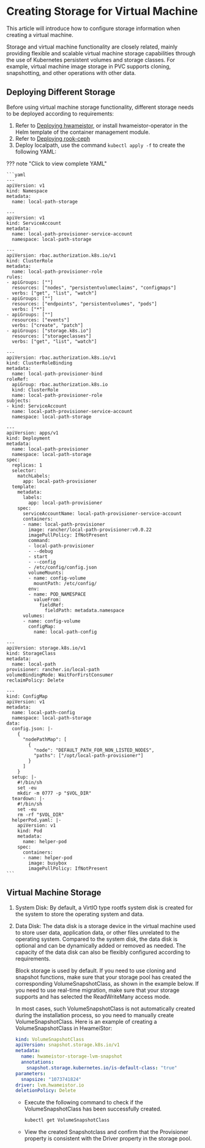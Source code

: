 # Creating Storage for Virtual Machine

This article will introduce how to configure storage information when creating a virtual machine.

Storage and virtual machine functionality are closely related, mainly providing flexible and scalable virtual machine storage capabilities through the use of Kubernetes persistent volumes and storage classes.
For example, virtual machine image storage in PVC supports cloning, snapshotting, and other operations with other data.

## Deploying Different Storage

Before using virtual machine storage functionality, different storage needs to be deployed according to requirements:

1. Refer to [Deploying hwameistor](https://hwameistor.io/cn/docs/category/installation),
   or install hwameistor-operator in the Helm template of the container management module.
2. Refer to [Deploying rook-ceph](https://rook.io/docs/rook/latest-release/Getting-Started/quickstart/)
3. Deploy localpath, use the command `kubectl apply -f` to create the following YAML:

??? note "Click to view complete YAML"

    ```yaml
    ---
    apiVersion: v1
    kind: Namespace
    metadata:
      name: local-path-storage

    ---
    apiVersion: v1
    kind: ServiceAccount
    metadata:
      name: local-path-provisioner-service-account
      namespace: local-path-storage

    ---
    apiVersion: rbac.authorization.k8s.io/v1
    kind: ClusterRole
    metadata:
      name: local-path-provisioner-role
    rules:
    - apiGroups: [""]
      resources: ["nodes", "persistentvolumeclaims", "configmaps"]
      verbs: ["get", "list", "watch"]
    - apiGroups: [""]
      resources: ["endpoints", "persistentvolumes", "pods"]
      verbs: ["*"]
    - apiGroups: [""]
      resources: ["events"]
      verbs: ["create", "patch"]
    - apiGroups: ["storage.k8s.io"]
      resources: ["storageclasses"]
      verbs: ["get", "list", "watch"]

    ---
    apiVersion: rbac.authorization.k8s.io/v1
    kind: ClusterRoleBinding
    metadata:
      name: local-path-provisioner-bind
    roleRef:
      apiGroup: rbac.authorization.k8s.io
      kind: ClusterRole
      name: local-path-provisioner-role
    subjects:
    - kind: ServiceAccount
      name: local-path-provisioner-service-account
      namespace: local-path-storage

    ---
    apiVersion: apps/v1
    kind: Deployment
    metadata:
      name: local-path-provisioner
      namespace: local-path-storage
    spec:
      replicas: 1
      selector:
        matchLabels:
          app: local-path-provisioner
      template:
        metadata:
          labels:
            app: local-path-provisioner
        spec:
          serviceAccountName: local-path-provisioner-service-account
          containers:
          - name: local-path-provisioner
            image: rancher/local-path-provisioner:v0.0.22
            imagePullPolicy: IfNotPresent
            command:
            - local-path-provisioner
            - --debug
            - start
            - --config
            - /etc/config/config.json
            volumeMounts:
            - name: config-volume
              mountPath: /etc/config/
            env:
            - name: POD_NAMESPACE
              valueFrom:
                fieldRef:
                  fieldPath: metadata.namespace
          volumes:
          - name: config-volume
            configMap:
              name: local-path-config

    ---
    apiVersion: storage.k8s.io/v1
    kind: StorageClass
    metadata:
      name: local-path
    provisioner: rancher.io/local-path
    volumeBindingMode: WaitForFirstConsumer
    reclaimPolicy: Delete

    ---
    kind: ConfigMap
    apiVersion: v1
    metadata:
      name: local-path-config
      namespace: local-path-storage
    data:
      config.json: |-
        {
          "nodePathMap": [
            {
              "node": "DEFAULT_PATH_FOR_NON_LISTED_NODES",
              "paths": ["/opt/local-path-provisioner"]
            }
          ]
        }
      setup: |-
        #!/bin/sh
        set -eu
        mkdir -m 0777 -p "$VOL_DIR"
      teardown: |-
        #!/bin/sh
        set -eu
        rm -rf "$VOL_DIR"
      helperPod.yaml: |-
        apiVersion: v1
        kind: Pod
        metadata:
          name: helper-pod
        spec:
          containers:
          - name: helper-pod
            image: busybox
            imagePullPolicy: IfNotPresent
    ```

## Virtual Machine Storage

1. System Disk: By default, a VirtIO type rootfs system disk is created for the system to store the operating system and data.

2. Data Disk: The data disk is a storage device in the virtual machine used to store user data, application data, or other files unrelated to the operating system. Compared to the system disk, the data disk is optional and can be dynamically added or removed as needed. The capacity of the data disk can also be flexibly configured according to requirements.

    Block storage is used by default. If you need to use cloning and snapshot functions, make sure that your storage pool has created the corresponding VolumeSnapshotClass, as shown in the example below. If you need to use real-time migration, make sure that your storage supports and has selected the ReadWriteMany access mode.

    In most cases, such VolumeSnapshotClass is not automatically created during the installation process, so you need to manually create VolumeSnapshotClass.
    Here is an example of creating a VolumeSnapshotClass in HwameiStor:

    ```yaml
    kind: VolumeSnapshotClass
    apiVersion: snapshot.storage.k8s.io/v1
    metadata:
      name: hwameistor-storage-lvm-snapshot
      annotations:
        snapshot.storage.kubernetes.io/is-default-class: "true"
    parameters:
      snapsize: "1073741824"
    driver: lvm.hwameistor.io
    deletionPolicy: Delete
    ```

    - Execute the following command to check if the VolumeSnapshotClass has been successfully created.

        ```sh
        kubectl get VolumeSnapshotClass
        ```

    - View the created Snapshotclass and confirm that the Provisioner property is consistent with the Driver property in the storage pool.
